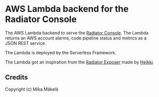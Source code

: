 # AWS Lambda backend for the Radiator Console
The AWS Lambda backend to serve the [Radiator Console](https://github.com/m1kma/radiator-console-esp). The Lambda returns an AWS account alarms, code pipeline status and metrics as a JSON REST service.

The Lambda is deployed by the Serverless Framework.

The Lambda got an inspiration from the [Radiator Exposer](https://github.com/hjhamala/radiator-exposer) made by [Heikki](https://github.com/hjhamala).

## Credits
Copyright (c) Mika Mäkelä


